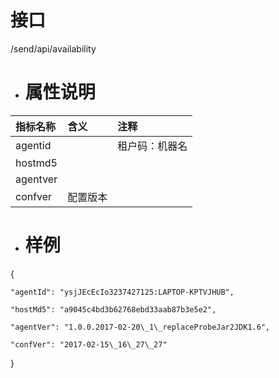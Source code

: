 # 接口

/send/api/availability

* # 属性说明

| **指标名称** | **含义** | **注释** |
| :--- | :--- | :--- |
| agentid |  | 租户码：机器名 |
| hostmd5 |  |  |
| agentver |  |  |
| confver | 配置版本 |  |

* # 样例

{

```
"agentId": "ysjJEcEcIo3237427125:LAPTOP-KPTVJHUB",

"hostMd5": "a9045c4bd3b62768ebd33aab87b3e5e2",

"agentVer": "1.0.0.2017-02-20\_1\_replaceProbeJar2JDK1.6",

"confVer": "2017-02-15\_16\_27\_27"
```

}

